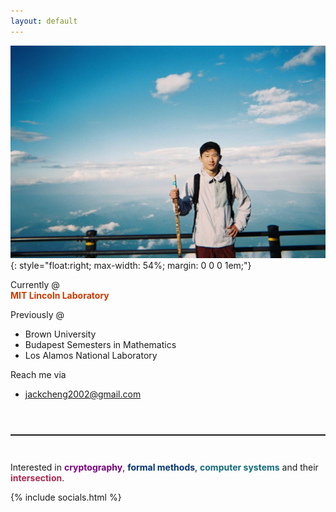 ```yaml
---
layout: default
---
```


![image](/assets/pics/fuji.JPG){: style="float:right; max-width: 54%; margin: 0 0 0 1em;"}

Currently @ <br>
<strong style="color:#CC3A00">MIT Lincoln Laboratory</strong>

Previously @
* Brown University
* Budapest Semesters in Mathematics
* Los Alamos National Laboratory

Reach me via
* jackcheng2002@gmail.com

<hr style="border-top: solid 1px; margin: 4em 0 3em 0;" />

Interested in <strong style="color:#77037B">cryptography</strong>, <strong style="color:#03346E">formal methods</strong>, <strong style="color:#116A7B">computer systems</strong> and their <strong style="color:#A9294F">intersection</strong>.

<!-- colors palette... EF5A6F TODO: move somewhere else -->

{% include socials.html %}
